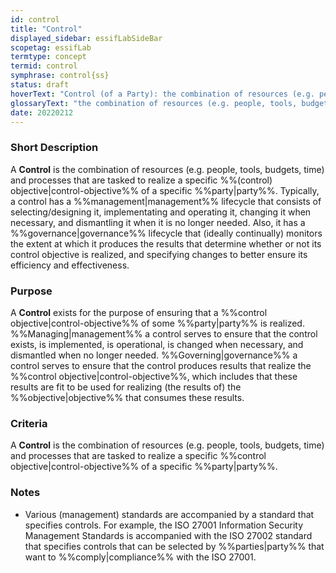 ```yaml
---
id: control
title: "Control"
displayed_sidebar: essifLabSideBar
scopetag: essifLab
termtype: concept
termid: control
symphrase: control{ss}
status: draft
hoverText: "Control (of a Party): the combination of resources (e.g. people, tools, budgets, time) and processes that are tasked to realize a specific Control Objective of that Party."
glossaryText: "the combination of resources (e.g. people, tools, budgets, time) and processes that are tasked to realize a specific %%control objective^control-objective%% of a particular %%party^party%%."
date: 20220212
---
```


### Short Description
A **Control** is the combination of resources (e.g. people, tools, budgets, time) and processes that are tasked to realize a specific %%(control) objective|control-objective%% of a specific %%party|party%%. Typically, a control has a %%management|management%% lifecycle that consists of selecting/designing it, implementating and operating it, changing it when necessary, and dismantling it when it is no longer needed. Also, it has a %%governance|governance%% lifecycle that (ideally continually) monitors the extent at which it produces the results that determine whether or not its control objective is realized, and specifying changes to better ensure its efficiency and effectiveness.

### Purpose
A **Control** exists for the purpose of ensuring that a %%control objective|control-objective%% of some %%party|party%% is realized. %%Managing|management%% a control serves to ensure that the control exists, is implemented, is operational, is changed when necessary, and dismantled when no longer needed. %%Governing|governance%% a control serves to ensure that the control produces results that realize the %%control objective|control-objective%%, which includes that these results are fit to be used for realizing (the results of) the %%objective|objective%% that consumes these results.

### Criteria
A **Control** is the combination of resources (e.g. people, tools, budgets, time) and processes that are tasked to realize a specific %%control objective|control-objective%% of a specific %%party|party%%.

### Notes
- Various (management) standards are accompanied by a standard that specifies controls. For example, the ISO 27001 Information Security Management Standards is accompanied with the ISO 27002 standard that specifies controls that can be selected by %%parties|party%% that want to %%comply|compliance%% with the ISO 27001.